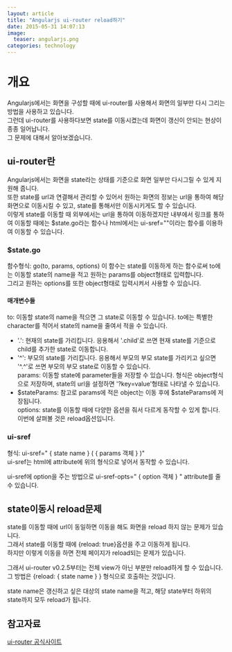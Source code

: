 ```yaml
---
layout: article
title: "Angularjs ui-router reload하기"
date: 2015-05-31 14:07:13
image:
  teaser: angularjs.png
categories: technology
---
```


# 개요
Angularjs에서는 화면을 구성할 때에 ui-router를 사용해서 화면의 일부만 다시 그리는 방법을 사용하고 있습니다.  
그런데 ui-router를 사용하다보면 state를 이동시켰는데 화면이 갱신이 안되는 현상이 종종 일어납니다.  
그 문제에 대해서 알아보겠습니다.  

## ui-router란
Angularjs에서는 화면을 state라는 상태를 기준으로 화면 일부만 다시그릴 수 있게 지원해 줍니다.  
또한 state를 url과 연결해서 관리할 수 있어서 원하는 화면의 정보는 url을 통하여 해당 화면으로 이동시킬 수 있고, state를 통해서만 이동시키게도 할 수 있습니다.  
이렇게 state를 이동할 때 외부에서는 url을 통하여 이동하겠지만 내부에서 링크를 통하여 이동할 때에는 $state.go라는 함수나 html에서는 ui-sref=""이라는 함수를 이용하여 이동할 수 있습니다.  

### $state.go
함수형식: go(to, params, options)
이 함수는 state를 이동하게 하는 함수로써 to에는 이동할 state의 name을 적고 원하는 params를 object형태로 입력합니다.  
그리고 원하는 options를 또한 object형태로 입력시켜서 사용할 수 있습니다.  

#### 매개변수들
to: 이동할 state의 name을 적으면 그 state로 이동할 수 있습니다. to에는 특별한 character를 적어서 state의 name을 줄여서 적을 수 있습니다.  
- '.': 현재의 state를 가리킵니다. 응용해서 '.child'로 쓰면 현재 state를 기준으로 child를 추가한 state로 이동합니다.  
- '^': 부모의 state를 가리킵니다. 응용해서 부모의 부모 state를 가리키고 싶으면 '^.^'로 쓰면 부모의 부모 state로 이동할 수 있습니다.  
params: 이동할 state에 parameter들을 저장할 수 있습니다. 형식은 object형식으로 저장하며, state의 url을 설정하면 '?key=value'형태로 나타낼 수 있습니다.  
- $stateParams: 참고로 params에 적은 object는 이동 후에 $stateParams에 저장됩니다.  
options: state를 이동할 때에 다양한 옵션을 줘서 다르게 동작할 수 있게 합니다. 이번에 살펴볼 것은 reload옵션입니다.  

### ui-sref
형식: ui-sref=" { state name } ( { params 객체 } )"  
ui-sref는 html에 attribute에 위의 형식으로 넣어서 동작할 수 있습니다.  

ui-sref에 option을 주는 방법으로 ui-sref-opts=" { option 객체 } " attribute를 줄 수 있습니다.  

## state이동시 reload문제
state를 이동할 때에 url이 동일하면 이동을 해도 화면을 reload 하지 않는 문제가 있습니다.  
그래서 state를 이동할 때에 {reload: true}옵션을 주고 이동하게 됩니다.  
하지만 이렇게 이동을 하면 전체 페이지가 reload되는 문제가 있습니다.  

그래서 ui-router v0.2.5부터는 전체 view가 아닌 부분만 reload하게 할 수 있습니다.  
그 방법은 {reload: { state name } } 형식으로 호출하는 것입니다.  

state name은 갱신하고 싶은 대상의 state name을 적고, 해당 state부터 하위의 state까지 모두 reload가 됩니다.  

## 참고자료
[ui-router 공식사이트](http://angular-ui.github.io/ui-router/site/#/api/ui.router)
